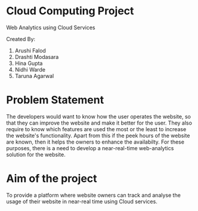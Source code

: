 # Cloud Computing Project 
Web Analytics using Cloud Services

Created By:
  1. Arushi Falod
  2. Drashti Modasara
  3. Hina Gupta
  4. Nidhi Warde
  5. Taruna Agarwal

# Problem Statement
The developers would want to know how the user operates the website, so that they can improve the website and make it better for the user. They also require to know which features are used the most or the least to increase the website's functionality. Apart from this if the peek hours of the website are known, then it helps the owners to enhance the availabilty. For these purposes, there is a need to develop a near-real-time web-analytics solution for the website.

# Aim of the project
To provide a platform where website owners can track and analyse the usage of their website in near-real time using Cloud services.

